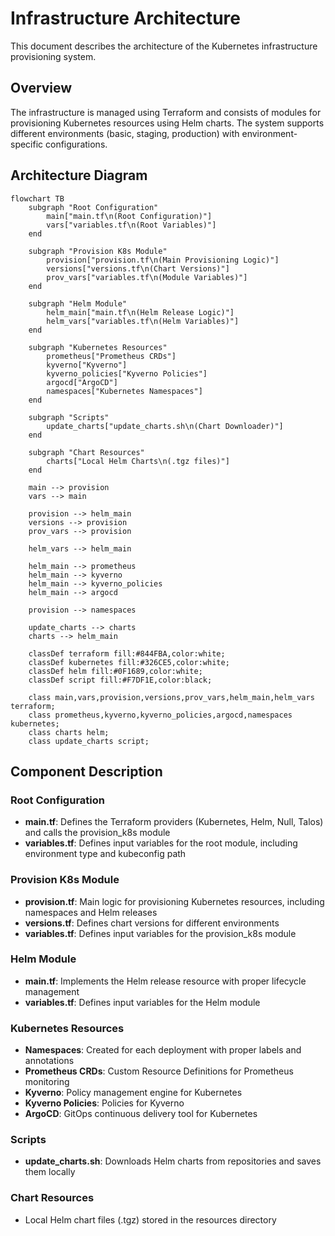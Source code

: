 # Infrastructure Architecture

This document describes the architecture of the Kubernetes infrastructure provisioning system.

## Overview

The infrastructure is managed using Terraform and consists of modules for provisioning Kubernetes resources using Helm charts. The system supports different environments (basic, staging, production) with environment-specific configurations.

## Architecture Diagram

```mermaid
flowchart TB
    subgraph "Root Configuration"
        main["main.tf\n(Root Configuration)"]
        vars["variables.tf\n(Root Variables)"]
    end

    subgraph "Provision K8s Module"
        provision["provision.tf\n(Main Provisioning Logic)"]
        versions["versions.tf\n(Chart Versions)"]
        prov_vars["variables.tf\n(Module Variables)"]
    end

    subgraph "Helm Module"
        helm_main["main.tf\n(Helm Release Logic)"]
        helm_vars["variables.tf\n(Helm Variables)"]
    end

    subgraph "Kubernetes Resources"
        prometheus["Prometheus CRDs"]
        kyverno["Kyverno"]
        kyverno_policies["Kyverno Policies"]
        argocd["ArgoCD"]
        namespaces["Kubernetes Namespaces"]
    end

    subgraph "Scripts"
        update_charts["update_charts.sh\n(Chart Downloader)"]
    end

    subgraph "Chart Resources"
        charts["Local Helm Charts\n(.tgz files)"]
    end

    main --> provision
    vars --> main

    provision --> helm_main
    versions --> provision
    prov_vars --> provision

    helm_vars --> helm_main

    helm_main --> prometheus
    helm_main --> kyverno
    helm_main --> kyverno_policies
    helm_main --> argocd

    provision --> namespaces

    update_charts --> charts
    charts --> helm_main

    classDef terraform fill:#844FBA,color:white;
    classDef kubernetes fill:#326CE5,color:white;
    classDef helm fill:#0F1689,color:white;
    classDef script fill:#F7DF1E,color:black;

    class main,vars,provision,versions,prov_vars,helm_main,helm_vars terraform;
    class prometheus,kyverno,kyverno_policies,argocd,namespaces kubernetes;
    class charts helm;
    class update_charts script;
```

## Component Description

### Root Configuration
- **main.tf**: Defines the Terraform providers (Kubernetes, Helm, Null, Talos) and calls the provision_k8s module
- **variables.tf**: Defines input variables for the root module, including environment type and kubeconfig path

### Provision K8s Module
- **provision.tf**: Main logic for provisioning Kubernetes resources, including namespaces and Helm releases
- **versions.tf**: Defines chart versions for different environments
- **variables.tf**: Defines input variables for the provision_k8s module

### Helm Module
- **main.tf**: Implements the Helm release resource with proper lifecycle management
- **variables.tf**: Defines input variables for the Helm module

### Kubernetes Resources
- **Namespaces**: Created for each deployment with proper labels and annotations
- **Prometheus CRDs**: Custom Resource Definitions for Prometheus monitoring
- **Kyverno**: Policy management engine for Kubernetes
- **Kyverno Policies**: Policies for Kyverno
- **ArgoCD**: GitOps continuous delivery tool for Kubernetes

### Scripts
- **update_charts.sh**: Downloads Helm charts from repositories and saves them locally

### Chart Resources
- Local Helm chart files (.tgz) stored in the resources directory
